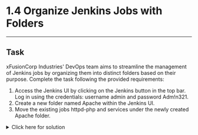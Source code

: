 # 1.4 Organize Jenkins Jobs with Folders
---
## Task
xFusionCorp Industries' DevOps team aims to streamline the management of Jenkins jobs by organizing them into distinct folders based on their purpose. Complete the task following the provided requirements:

1. Access the Jenkins UI by clicking on the Jenkins button in the top bar. Log in using the credentials: username admin and password Adm!n321.
2. Create a new folder named Apache within the Jenkins UI.
3. Move the existing jobs httpd-php and services under the newly created Apache folder.
<details>
  <summary>Click here for solution</summary>

  ## Solution
  1. From Dashboard, Manage Jenkins > Plugins > Available plugins
  2. Install "Folders" Plugin and restart
  3. From Dashboard, click on Create new object (+), name it Apache and type Folder
  4. From Dashboard, click on httpd-php and services job > move > Jenkins >> Apache
  5. Verify by clicking the Apache folder on Dashboard, it should contain the jobs
</details>
